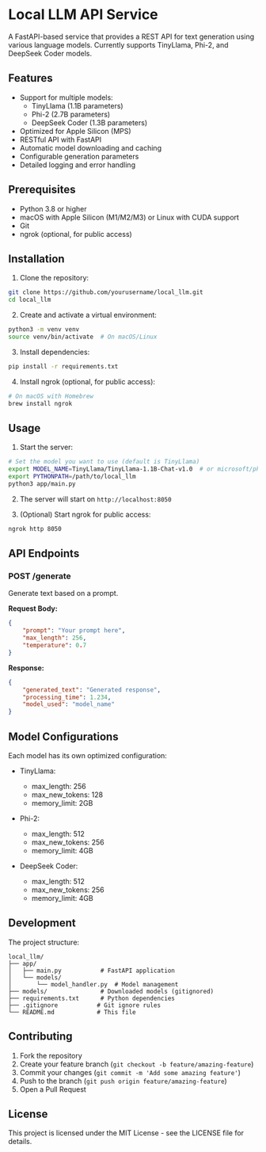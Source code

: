 # Local LLM API Service

A FastAPI-based service that provides a REST API for text generation using various language models. Currently supports TinyLlama, Phi-2, and DeepSeek Coder models.

## Features

- Support for multiple models:
  - TinyLlama (1.1B parameters)
  - Phi-2 (2.7B parameters)
  - DeepSeek Coder (1.3B parameters)
- Optimized for Apple Silicon (MPS)
- RESTful API with FastAPI
- Automatic model downloading and caching
- Configurable generation parameters
- Detailed logging and error handling

## Prerequisites

- Python 3.8 or higher
- macOS with Apple Silicon (M1/M2/M3) or Linux with CUDA support
- Git
- ngrok (optional, for public access)

## Installation

1. Clone the repository:
```bash
git clone https://github.com/yourusername/local_llm.git
cd local_llm
```

2. Create and activate a virtual environment:
```bash
python3 -m venv venv
source venv/bin/activate  # On macOS/Linux
```

3. Install dependencies:
```bash
pip install -r requirements.txt
```

4. Install ngrok (optional, for public access):
```bash
# On macOS with Homebrew
brew install ngrok
```

## Usage

1. Start the server:
```bash
# Set the model you want to use (default is TinyLlama)
export MODEL_NAME=TinyLlama/TinyLlama-1.1B-Chat-v1.0  # or microsoft/phi-2 or deepseek-ai/deepseek-coder-1.3b-base
export PYTHONPATH=/path/to/local_llm
python3 app/main.py
```

2. The server will start on `http://localhost:8050`

3. (Optional) Start ngrok for public access:
```bash
ngrok http 8050
```

## API Endpoints

### POST /generate

Generate text based on a prompt.

**Request Body:**
```json
{
    "prompt": "Your prompt here",
    "max_length": 256,
    "temperature": 0.7
}
```

**Response:**
```json
{
    "generated_text": "Generated response",
    "processing_time": 1.234,
    "model_used": "model_name"
}
```

## Model Configurations

Each model has its own optimized configuration:

- TinyLlama:
  - max_length: 256
  - max_new_tokens: 128
  - memory_limit: 2GB

- Phi-2:
  - max_length: 512
  - max_new_tokens: 256
  - memory_limit: 4GB

- DeepSeek Coder:
  - max_length: 512
  - max_new_tokens: 256
  - memory_limit: 4GB

## Development

The project structure:
```
local_llm/
├── app/
│   ├── main.py           # FastAPI application
│   └── models/
│       └── model_handler.py  # Model management
├── models/               # Downloaded models (gitignored)
├── requirements.txt      # Python dependencies
├── .gitignore           # Git ignore rules
└── README.md            # This file
```

## Contributing

1. Fork the repository
2. Create your feature branch (`git checkout -b feature/amazing-feature`)
3. Commit your changes (`git commit -m 'Add some amazing feature'`)
4. Push to the branch (`git push origin feature/amazing-feature`)
5. Open a Pull Request

## License

This project is licensed under the MIT License - see the LICENSE file for details. 
